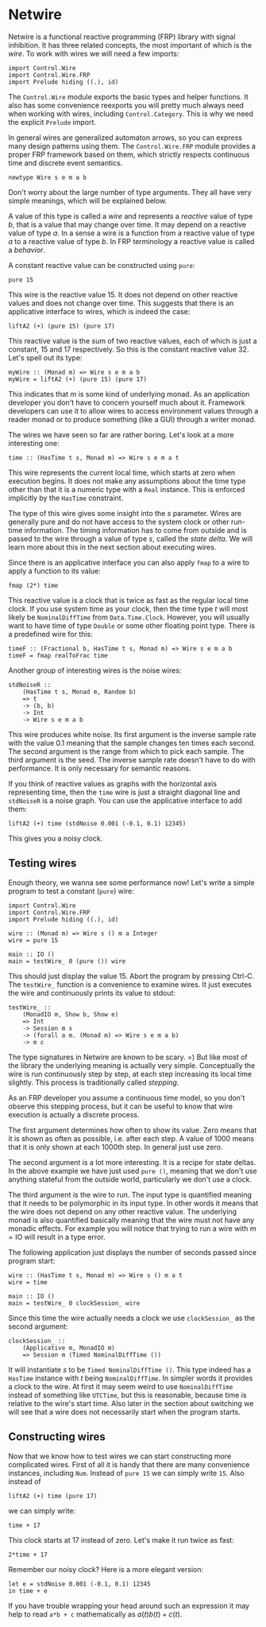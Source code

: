 Netwire
=======

Netwire is a functional reactive programming (FRP) library with signal
inhibition.  It has three related concepts, the most important of which
is the *wire*.  To work with wires we will need a few imports:

    import Control.Wire
    import Control.Wire.FRP
    import Prelude hiding ((.), id)

The `Control.Wire` module exports the basic types and helper functions.
It also has some convenience reexports you will pretty much always need
when working with wires, including `Control.Category`.  This is why we
need the explicit `Prelude` import.

In general wires are generalized automaton arrows, so you can express
many design patterns using them.  The `Control.Wire.FRP` module provides
a proper FRP framework based on them, which strictly respects continuous
time and discrete event semantics.

    newtype Wire s e m a b

Don't worry about the large number of type arguments.  They all have
very simple meanings, which will be explained below.

A value of this type is called a *wire* and represents a *reactive*
value of type $b$, that is a value that may change over time.  It may
depend on a reactive value of type $a$.  In a sense a wire is a function
from a reactive value of type $a$ to a reactive value of type $b$.  In
FRP terminology a reactive value is called a *behavior*.

A constant reactive value can be constructed using `pure`:

    pure 15

This wire is the reactive value 15.  It does not depend on other
reactive values and does not change over time.  This suggests that there
is an applicative interface to wires, which is indeed the case:

    liftA2 (+) (pure 15) (pure 17)

This reactive value is the sum of two reactive values, each of which is
just a constant, 15 and 17 respectively.  So this is the constant
reactive value 32.  Let's spell out its type:

    myWire :: (Monad m) => Wire s e m a b
    myWire = liftA2 (+) (pure 15) (pure 17)

This indicates that $m$ is some kind of underlying monad.  As an
application developer you don't have to concern yourself much about it.
Framework developers can use it to allow wires to access environment
values through a reader monad or to produce something (like a GUI)
through a writer monad.

The wires we have seen so far are rather boring.  Let's look at a more
interesting one:

    time :: (HasTime t s, Monad m) => Wire s e m a t

This wire represents the current local time, which starts at zero when
execution begins.  It does not make any assumptions about the time type
other than that it is a numeric type with a `Real` instance.  This is
enforced implicitly by the `HasTime` constraint.

The type of this wire gives some insight into the $s$ parameter.  Wires
are generally pure and do not have access to the system clock or other
run-time information.  The timing information has to come from outside
and is passed to the wire through a value of type $s$, called the *state
delta*.  We will learn more about this in the next section about
executing wires.

Since there is an applicative interface you can also apply `fmap` to a
wire to apply a function to its value:

    fmap (2*) time

This reactive value is a clock that is twice as fast as the regular
local time clock.  If you use system time as your clock, then the time
type $t$ will most likely be `NominalDiffTime` from `Data.Time.Clock`.
However, you will usually want to have time of type `Double` or some
other floating point type.  There is a predefined wire for this:

    timeF :: (Fractional b, HasTime t s, Monad m) => Wire s e m a b
    timeF = fmap realToFrac time

Another group of interesting wires is the noise wires:

    stdNoiseR ::
        (HasTime t s, Monad m, Random b)
        => t
        -> (b, b)
        -> Int
        -> Wire s e m a b

This wire produces white noise.  Its first argument is the inverse
sample rate with the value 0.1 meaning that the sample changes ten times
each second.  The second argument is the range from which to pick each
sample.  The third argument is the seed.  The inverse sample rate
doesn't have to do with performance.  It is only necessary for semantic
reasons.

If you think of reactive values as graphs with the horizontal axis
representing time, then the `time` wire is just a straight diagonal line
and `stdNoiseR` is a noise graph.  You can use the applicative interface
to add them:

    liftA2 (+) time (stdNoise 0.001 (-0.1, 0.1) 12345)

This gives you a noisy clock.


Testing wires
-------------

Enough theory, we wanna see some performance now!  Let's write a simple
program to test a constant (`pure`) wire:

    import Control.Wire
    import Control.Wire.FRP
    import Prelude hiding ((.), id)

    wire :: (Monad m) => Wire s () m a Integer
    wire = pure 15

    main :: IO ()
    main = testWire_ 0 (pure ()) wire

This should just display the value 15.  Abort the program by pressing
Ctrl-C.  The `testWire_` function is a convenience to examine wires.  It
just executes the wire and continuously prints its value to stdout:

    testWire_ ::
        (MonadIO m, Show b, Show e)
        => Int
        -> Session m s
        -> (forall a m. (Monad m) => Wire s e m a b)
        -> m c

The type signatures in Netwire are known to be scary. =) But like most
of the library the underlying meaning is actually very simple.
Conceptually the wire is run continuously step by step, at each step
increasing its local time slightly.  This process is traditionally
called *stepping*.

As an FRP developer you assume a continuous time model, so you don't
observe this stepping process, but it can be useful to know that wire
execution is actually a discrete process.

The first argument determines how often to show its value.  Zero means
that it is shown as often as possible, i.e. after each step.  A value of
1000 means that it is only shown at each 1000th step.  In general just
use zero.

The second argument is a lot more interesting.  It is a recipe for state
deltas.  In the above example we have just used `pure ()`, meaning that
we don't use anything stateful from the outside world, particularly we
don't use a clock.

The third argument is the wire to run.  The input type is quantified
meaning that it needs to be polymorphic in its input type.  In other
words it means that the wire does not depend on any other reactive
value.  The underlying monad is also quantified basically meaning that
the wire must not have any monadic effects.  For example you will notice
that trying to run a wire with $m = \mathrm{IO}$ will result in a type
error.

The following application just displays the number of seconds passed
since program start:

    wire :: (HasTime t s, Monad m) => Wire s () m a t
    wire = time

    main :: IO ()
    main = testWire_ 0 clockSession_ wire

Since this time the wire actually needs a clock we use `clockSession_`
as the second argument:

    clockSession_ ::
        (Applicative m, MonadIO m)
        => Session m (Timed NominalDiffTime ())

It will instantiate $s$ to be `Timed NominalDiffTime ()`.  This type
indeed has a `HasTime` instance with $t$ being `NominalDiffTime`.  In
simpler words it provides a clock to the wire.  At first it may seem
weird to use `NominalDiffTime` instead of something like `UTCTime`, but
this is reasonable, because time is relative to the wire's start time.
Also later in the section about switching we will see that a wire does
not necessarily start when the program starts.


Constructing wires
------------------

Now that we know how to test wires we can start constructing more
complicated wires.  First of all it is handy that there are many
convenience instances, including `Num`.  Instead of `pure 15` we can
simply write `15`.  Also instead of

    liftA2 (+) time (pure 17)

we can simply write:

    time + 17

This clock starts at 17 instead of zero.  Let's make it run twice as
fast:

    2*time + 17

Remember our noisy clock?  Here is a more elegant version:

    let e = stdNoise 0.001 (-0.1, 0.1) 12345
    in time + e

If you have trouble wrapping your head around such an expression it may
help to read `a*b + c` mathematically as $a(t) b(t) + c(t)$.
